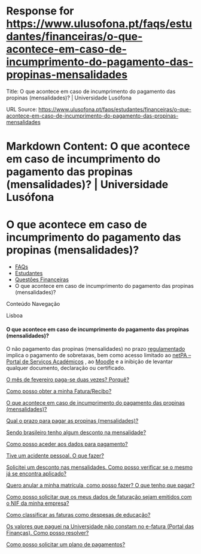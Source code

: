 # Response for https://www.ulusofona.pt/faqs/estudantes/financeiras/o-que-acontece-em-caso-de-incumprimento-do-pagamento-das-propinas-mensalidades

Title: O que acontece em caso de incumprimento do pagamento das propinas (mensalidades)? | Universidade Lusófona

URL Source: https://www.ulusofona.pt/faqs/estudantes/financeiras/o-que-acontece-em-caso-de-incumprimento-do-pagamento-das-propinas-mensalidades

Markdown Content:
O que acontece em caso de incumprimento do pagamento das propinas (mensalidades)? | Universidade Lusófona
===============

 

O que acontece em caso de incumprimento do pagamento das propinas (mensalidades)?
=================================================================================

*   [FAQs](https://www.ulusofona.pt/faqs/)
*   [Estudantes](https://www.ulusofona.pt/faqs/estudantes)
*   [Questões Financeiras](https://www.ulusofona.pt/faqs/estudantes/financeiras)
*   O que acontece em caso de incumprimento do pagamento das propinas (mensalidades)?

[](https://www.ulusofona.pt/)

Conteúdo Navegação

Lisboa

#### O que acontece em caso de incumprimento do pagamento das propinas (mensalidades)?

O não pagamento das propinas (mensalidades) no prazo [regulamentado](https://www.ulusofona.pt/media/regulamento-de-pagamento-de-propinas-e-emolumentos.pdf) implica o pagamento de sobretaxas, bem como acesso limitado ao [netPA – Portal de Serviços Académicos](https://secure.ensinolusofona.pt/ulht/secretaria_virtual/page?stage=difhomestage) , ao [Moodle](https://moodle.ensinolusofona.pt/) e a inibição de levantar qualquer documento, declaração ou certificado.

[O mês de fevereiro paga-se duas vezes? Porquê?](https://www.ulusofona.pt/faqs/estudantes/financeiras/o-mes-de-fevereiro-pagase-duas-vezes-porque)

[Como posso obter a minha Fatura/Recibo?](https://www.ulusofona.pt/faqs/estudantes/financeiras/como-posso-obter-a-minha-faturarecibo)

[O que acontece em caso de incumprimento do pagamento das propinas (mensalidades)?](https://www.ulusofona.pt/faqs/estudantes/financeiras/o-que-acontece-em-caso-de-incumprimento-do-pagamento-das-propinas-mensalidades)

[Qual o prazo para pagar as propinas (mensalidades)?](https://www.ulusofona.pt/faqs/estudantes/financeiras/qual-o-prazo-para-pagar-as-propinas-mensalidades)

[Sendo brasileiro tenho algum desconto na mensalidade?](https://www.ulusofona.pt/faqs/estudantes/financeiras/sendo-brasileiro-tenho-algum-desconto-na-mensalidade)

[Como posso aceder aos dados para pagamento?](https://www.ulusofona.pt/faqs/estudantes/financeiras/como-posso-aceder-aos-dados-para-pagamento-mb-paypal-cartao-de-credito-e-mb-way)

[Tive um acidente pessoal. O que fazer?](https://www.ulusofona.pt/faqs/estudantes/financeiras/tive-um-acidente-pessoal-o-que-fazer)

[Solicitei um desconto nas mensalidades. Como posso verificar se o mesmo já se encontra aplicado?](https://www.ulusofona.pt/faqs/estudantes/financeiras/solicitei-um-desconto-nas-mensalidades-como-posso-verificar-se-o-mesmo-ja-se-encontra-aplicado-)

[Quero anular a minha matrícula, como posso fazer? O que tenho que pagar?](https://www.ulusofona.pt/faqs/estudantes/financeiras/quero-anular-a-minha-matricula-como-posso-fazer-o-que-tenho-que-pagar)

[Como posso solicitar que os meus dados de faturação sejam emitidos com o NIF da minha empresa?](https://www.ulusofona.pt/faqs/estudantes/financeiras/como-posso-solicitar-que-os-meus-dados-de-faturacao-sejam-emitidos-com-o-nif-da-minha-empresa)

[Como classificar as faturas como despesas de educação?](https://www.ulusofona.pt/faqs/estudantes/financeiras/como-classificar-as-faturas-como-despesas-de-educacao)

[Os valores que paguei na Universidade não constam no e-fatura (Portal das Finanças). Como posso resolver?](https://www.ulusofona.pt/faqs/estudantes/financeiras/os-valores-que-paguei-na-universidade-nao-constam-no-e-fatura-portal-das-financas-como-posso-resolver)

[Como posso solicitar um plano de pagamentos?](https://www.ulusofona.pt/faqs/estudantes/financeiras/como-posso-solicitar-um-plano-de-pagamentos-)

